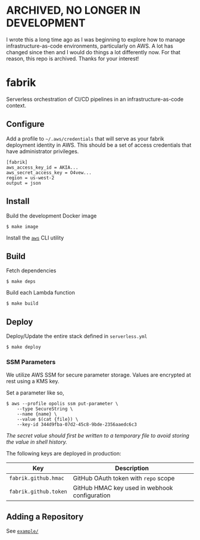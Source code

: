 # ARCHIVED, NO LONGER IN DEVELOPMENT

I wrote this a long time ago as I was beginning to explore how to manage infrastructure-as-code environments, particularly on AWS. A lot has changed since then and I would do things a lot differently now. For that reason, this repo is archived. Thanks for your interest!

fabrik
=====

Serverless orchestration of CI/CD pipelines in an infrastructure-as-code context.

## Configure

Add a profile to `~/.aws/credentials` that will serve as your fabrik deployment identity in AWS. This should
be a set of access credentials that have administrator privileges.

```
[fabrik]
aws_access_key_id = AKIA...
aws_secret_access_key = O4vew...
region = us-west-2
output = json
```

## Install

Build the development Docker image

`$ make image`

Install the [`aws`](https://aws.amazon.com/cli/) CLI utility

## Build

Fetch dependencies

`$ make deps`

Build each Lambda function

`$ make build`

## Deploy

Deploy/Update the entire stack defined in `serverless.yml`

`$ make deploy`

### SSM Parameters

We utilize AWS SSM for secure parameter storage. Values are encrypted at rest using a KMS key.

Set a parameter like so,

```
$ aws --profile opolis ssm put-parameter \
    --type SecureString \
    --name {name} \
    --value $(cat {file}) \
    --key-id 344d9fba-07d2-45c8-9bde-2356aaedc6c3
```

*The secret value should first be written to a temporary file to avoid storing the value in shell history.*

The following keys are deployed in production:

|Key|Description|
|---|-----------|
|`fabrik.github.hmac`|GitHub OAuth token with `repo` scope|
|`fabrik.github.token`|GitHub HMAC key used in webhook configuration|

## Adding a Repository

See [`example/`](./example/)
